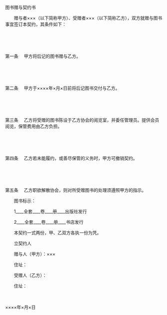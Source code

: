



图书赠与契约书



 

　　赠与者×××（以下简称甲方）、受赠者×××（以下简称乙方），双方就赠与图书事宜签订本契约，其条件如下：

　　

　　

第一条
　甲方将后记的图书赠与乙方。

　　

　　

第二条
　甲方于××××年×月×日前将后记图书交付与乙方。

　　

　　

第三条
　乙方将受赠的图书陈设于乙方协会的阅览室，并委任管理员。提供会员阅览，保管费用由乙方负担。

　　

　　

第四条
　乙方若未能履约，或善尽保管的义务时，甲方可撤销契约。

　　

　　

第五条
　乙方职欲解散协会，则对所受赠图书的处理须遵照甲方的指示。

　　图书标示：

　　1____全套____卷____册____出版社发行

　　2____全套____卷____册____书店发行

　　本契约一式两份，甲、乙双方各执一份为凭。　　

　　立契约人

　　赠与人（甲方）：×××

　　住址：

　　受赠人（乙方）：

　　住址：

　　


 ××××年×月×日
 
　　



　　